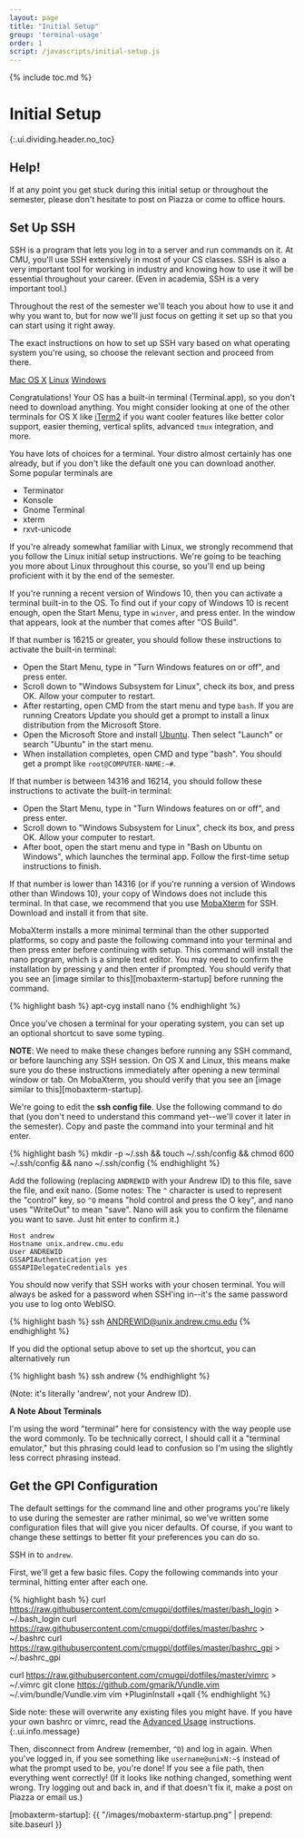 ```yaml
---
layout: page
title: "Initial Setup"
group: 'terminal-usage'
order: 1
script: /javascripts/initial-setup.js
---
```


{% include toc.md %}

# Initial Setup
{:.ui.dividing.header.no_toc}

## Help!

If at any point you get stuck during this initial setup or throughout the
semester, please don't hesitate to post on Piazza or come to office hours.

## Set Up SSH

SSH is a program that lets you log in to a server and run commands on it. At
CMU, you'll use SSH extensively in most of your CS classes. SSH is also a very
important tool for working in industry and knowing how to use it will be
essential throughout your career. (Even in academia, SSH is a very important
tool.)

Throughout the rest of the semester we'll teach you about how to use it and why
you want to, but for now we'll just focus on getting it set up so that you can
start using it right away.

The exact instructions on how to set up SSH vary based on what operating system
you're using, so choose the relevant section and proceed from there.

<div id="ssh">
<div class="ui top attached tabular menu">
  <a href="#" class="active item" data-tab="osx">Mac OS X</a>
  <a href="#" class="item" data-tab="linux">Linux</a>
  <a href="#" class="item" data-tab="windows">Windows</a>
</div>
<div class="ui bottom attached active tab segment" data-tab="osx">

Congratulations! Your OS has a built-in terminal (Terminal.app), so you don't
need to download anything. You might consider looking at one of the other
terminals for OS X like [iTerm2][iterm2] if you want cooler features like better
color support, easier theming, vertical splits, advanced `tmux` integration, and
more.

</div>
<div class="ui bottom attached tab segment" data-tab="linux">


You have lots of choices for a terminal. Your distro almost certainly has one
already, but if you don't like the default one you can download another. Some
popular terminals are

- Terminator
- Konsole
- Gnome Terminal
- xterm
- rxvt-unicode

</div>
<div class="ui bottom attached tab segment" data-tab="windows">

If you're already somewhat familiar with Linux, we strongly recommend that you
follow the Linux initial setup instructions. We're going to be teaching you more
about Linux throughout this course, so you'll end up being proficient with it by
the end of the semester.

If you're running a recent version of Windows 10, then you can activate a
terminal built-in to the OS. To find out if your copy of Windows 10 is recent
enough, open the Start Menu, type in `winver`, and press enter. In the window
that appears, look at the number that comes after "OS Build".

If that number is 16215 or greater, you should follow these instructions to
activate the built-in terminal:

- Open the Start Menu, type in "Turn Windows features on or off", and press
  enter.
- Scroll down to "Windows Subsystem for Linux", check its box, and press OK.
  Allow your computer to restart.
- After restarting, open CMD from the start menu and type `bash`.  If you are
  running Creators Update you should get a prompt to install a linux distribution
  from the Microsoft Store.
- Open the Microsoft Store and install [Ubuntu][ms-ubuntu].  Then select "Launch" or
  search "Ubuntu" in the start menu.
- When installation completes, open CMD and type "bash".  You should get a prompt
  like `root@COMPUTER-NAME:~#`.

If that number is between 14316 and 16214, you should follow these instructions to
activate the built-in terminal:

- Open the Start Menu, type in "Turn Windows features on or off", and press
  enter.
- Scroll down to "Windows Subsystem for Linux", check its box, and press OK.
  Allow your computer to restart.
- After boot, open the start menu and type in "Bash on Ubuntu on Windows", which
  launches the terminal app. Follow the first-time setup instructions to finish.

If that number is lower than 14316 (or if you're running a version of Windows
other than Windows 10), your copy of Windows does not include this terminal. In
that case, we recommend that you use [MobaXterm][mobaxterm] for SSH. Download
and install it from that site.

MobaXterm installs a more minimal terminal than the other supported platforms,
so copy and paste the following command into your terminal and then press enter
before continuing with setup. This command will install the nano program, which
is a simple text editor. You may need to confirm the installation by pressing y
and then enter if prompted. You should verify that you see an [image similar to
this][mobaxterm-startup] before running the command.

{% highlight bash %}
apt-cyg install nano
{% endhighlight %}

</div>
</div>

Once you've chosen a terminal for your operating system, you can set up an
optional shortcut to save some typing.

__NOTE__: We need to make these changes before running any SSH command, or
before launching any SSH session. On OS X and Linux, this means make sure you do
these instructions immediately after opening a new terminal window or tab. On
MobaXterm, you should verify that you see an [image similar to
this][mobaxterm-startup].

We're going to edit the __ssh config file__. Use the following command to do
that (you don't need to understand this command yet--we'll cover it later in the
semester). Copy and paste the command into your terminal and hit enter.

{% highlight bash %}
mkdir -p ~/.ssh && touch ~/.ssh/config && chmod 600 ~/.ssh/config && nano ~/.ssh/config
{% endhighlight %}

Add the following (replacing `ANDREWID` with your Andrew ID) to this file, save
the file, and exit nano. (Some notes: The `^` character is used to represent
the "control" key, so `^O` means "hold control and press the O key", and nano
uses "WriteOut" to mean "save". Nano will ask you to confirm the filename you
want to save. Just hit enter to confirm it.)

~~~
Host andrew
Hostname unix.andrew.cmu.edu
User ANDREWID
GSSAPIAuthentication yes
GSSAPIDelegateCredentials yes
~~~

You should now verify that SSH works with your chosen terminal. You will always
be asked for a password when SSH'ing in--it's the same password you use to log
onto WebISO.

{% highlight bash %}
ssh ANDREWID@unix.andrew.cmu.edu
{% endhighlight %}

If you did the optional setup above to set up the shortcut, you can
alternatively run

{% highlight bash %}
ssh andrew
{% endhighlight %}

(Note: it's literally 'andrew', not your Andrew ID).

<div class="ui info message">

__A Note About Terminals__

I'm using the word "terminal" here for consistency with the way people use the
word commonly. To be technically correct, I should call it a "terminal emulator,"
but this phrasing could lead to confusion so I'm using the slightly less correct
phrasing instead.

</div>

## Get the GPI Configuration

The default settings for the command line and other programs you're likely to
use during the semester are rather minimal, so we've written some configuration
files that will give you nicer defaults. Of course, if you want to change these
settings to better fit your preferences you can do so.

SSH in to `andrew`.

First, we'll get a few basic files. Copy the following commands into your
terminal, hitting enter after each one.

{% highlight bash %}
curl https://raw.githubusercontent.com/cmugpi/dotfiles/master/bash_login > ~/.bash_login
curl https://raw.githubusercontent.com/cmugpi/dotfiles/master/bashrc > ~/.bashrc
curl https://raw.githubusercontent.com/cmugpi/dotfiles/master/bashrc_gpi > ~/.bashrc_gpi

curl https://raw.githubusercontent.com/cmugpi/dotfiles/master/vimrc > ~/.vimrc
git clone https://github.com/gmarik/Vundle.vim ~/.vim/bundle/Vundle.vim
vim +PluginInstall +qall
{% endhighlight %}

Side note: these will overwrite any existing files you might have. If you have
your own bashrc or vimrc, read the [Advanced Usage][advanced] instructions.
{:.ui.info.message}

Then, disconnect from Andrew (remember, `^D`) and log in again. When you've
logged in, if you see something like `username@unixN:~$` instead of what the
prompt used to be, you're done! If you see a file path, then everything went
correctly! (If it looks like nothing changed, something went wrong. Try logging
out and back in, and if that doesn't fix it, make a post on Piazza or email us.)

[ms-ubuntu]: https://www.microsoft.com/store/p/ubuntu/9nblggh4msv6
[mobaxterm]: http://mobaxterm.mobatek.net/
[mobaxterm-tutorial]: http://blog.jez.io/2014/09/28/setting-up-mobaxterm-for-ssh-on-windows/
[iterm2]: http://iterm2.com/
[advanced]: https://github.com/cmugpi/dotfiles#advanced-usage
[lern2unix-signup]: http://www.lern2unix.com/account/signup/
[mobaxterm-startup]: {{ "/images/mobaxterm-startup.png" | prepend: site.baseurl }}
